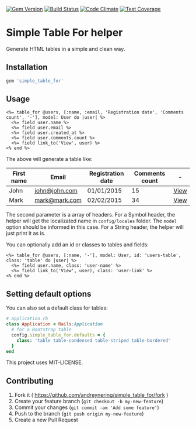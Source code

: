 [![Gem Version](https://badge.fury.io/rb/simple_table_for.svg)](http://badge.fury.io/rb/simple_table_for)
[![Build Status](https://travis-ci.org/andreynering/simple_table_for.svg)](https://travis-ci.org/andreynering/simple_table_for)
[![Code Climate](https://codeclimate.com/github/andreynering/simple_table_for/badges/gpa.svg)](https://codeclimate.com/github/andreynering/simple_table_for)
[![Test Coverage](https://codeclimate.com/github/andreynering/simple_table_for/badges/coverage.svg)](https://codeclimate.com/github/andreynering/simple_table_for/coverage)

Simple Table For helper
=======================

Generate HTML tables in a simple and clean way.

## Installation

```ruby
gem 'simple_table_for'
```

## Usage

```erb
<%= table_for @users, [:name, :email, 'Registration date', 'Comments count', '-'], model: User do |user| %>
  <%= field user.name %>
  <%= field user.email %>
  <%= field user.created_at %>
  <%= field user.comments.count %>
  <%= field link_to('View', user) %>
<% end %>
```

The above will generate a table like:

| First name | Email         | Registration date | Comments count  | -         |
| ---------- | ------------- | ----------------- | --------------- | --------- |
| John       | john@john.com | 01/01/2015        | 15              | [View](#) |
| Mark       | mark@mark.com | 02/02/2015        | 34              | [View](#) |

The second parameter is a array of headers. For a Symbol header, the helper
will get the localizated name in `config/locales` folder. The `model` option
should be informed in this case. For a String header, the helper will just
print it as is.

You can optionally add an id or classes to tables and fields:

```erb
<%= table_for @users, [:name, '-'], model: User, id: 'users-table', class: 'table' do |user| %>
  <%= field user.name, class: 'user-name' %>
  <%= field link_to('View', user), class: 'user-link' %>
<% end %>
```

## Setting default options

You can also set a default class for tables:

```ruby
# application.rb
class Application < Rails:Application
  # for a Bootstrap table
  config.simple_table_for.defaults = {
    class: 'table table-condensed table-striped table-bordered'
  }
end
```

This project uses MIT-LICENSE.

## Contributing

1. Fork it ( https://github.com/andreynering/simple_table_for/fork )
2. Create your feature branch (`git checkout -b my-new-feature`)
3. Commit your changes (`git commit -am 'Add some feature'`)
4. Push to the branch (`git push origin my-new-feature`)
5. Create a new Pull Request
